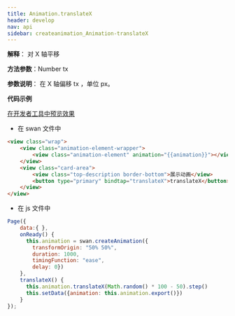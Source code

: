 ```yaml
---
title: Animation.translateX
header: develop
nav: api
sidebar: createanimation_Animation-translateX
---
```

 
 
 
**解释**： 对 X 轴平移

**方法参数**：Number tx 

**参数说明**： 在 X 轴偏移 tx ，单位 px。

**代码示例**


<a href="swanide://fragment/96c79e8d129e205b38e5f63c51ffdd501574217387709" title="在开发者工具中预览效果" target="_self">在开发者工具中预览效果</a>

* 在 swan 文件中

```html
<view class="wrap">
    <view class="animation-element-wrapper">
        <view class="animation-element" animation="{{animation}}"></view>
    </view>
    <view class="card-area">
        <view class="top-description border-bottom">展示动画</view>
        <button type="primary" bindtap="translateX">translateX</button>
    </view>
</view>
```
* 在 js 文件中

```js
Page({
    data:{ },
    onReady() {
      this.animation = swan.createAnimation({
        transformOrigin: "50% 50%",
        duration: 1000,
        timingFunction: "ease",
        delay: 0})
    },
    translateX() {
      this.animation.translateX(Math.random() * 100 - 50).step()
      this.setData({animation: this.animation.export()})
    }
});
```
